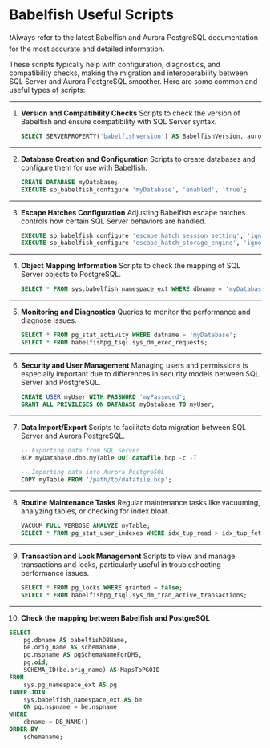 # Babelfish Useful Scripts

❗Always refer to the latest Babelfish and Aurora PostgreSQL documentation for the most accurate and detailed information.

These scripts typically help with configuration, diagnostics, and compatibility checks, making the migration and interoperability between SQL Server and Aurora PostgreSQL smoother. Here are some common and useful types of scripts:

-------
1. **Version and Compatibility Checks**
   Scripts to check the version of Babelfish and ensure compatibility with SQL Server syntax.
   ```sql
   SELECT SERVERPROPERTY('babelfishversion') AS BabelfishVersion, aurora_version() AS AuroraPostgreSQLVersion;
   ```
-------

2. **Database Creation and Configuration**
   Scripts to create databases and configure them for use with Babelfish.
   ```sql
   CREATE DATABASE myDatabase;
   EXECUTE sp_babelfish_configure 'myDatabase', 'enabled', 'true';
   ```
-------

3. **Escape Hatches Configuration**
   Adjusting Babelfish escape hatches controls how certain SQL Server behaviors are handled.
   ```sql
   EXECUTE sp_babelfish_configure 'escape_hatch_session_setting', 'ignore';
   EXECUTE sp_babelfish_configure 'escape_hatch_storage_engine', 'ignore';
   ```
-------

4. **Object Mapping Information**
   Scripts to check the mapping of SQL Server objects to PostgreSQL.
   ```sql
   SELECT * FROM sys.babelfish_namespace_ext WHERE dbname = 'myDatabase';
   ```
-------

5. **Monitoring and Diagnostics**
   Queries to monitor the performance and diagnose issues.
   ```sql
   SELECT * FROM pg_stat_activity WHERE datname = 'myDatabase';
   SELECT * FROM babelfishpg_tsql.sys_dm_exec_requests;
   ```
-------

6. **Security and User Management**
   Managing users and permissions is especially important due to differences in security models between SQL Server and PostgreSQL.
   ```sql
   CREATE USER myUser WITH PASSWORD 'myPassword';
   GRANT ALL PRIVILEGES ON DATABASE myDatabase TO myUser;
   ```
-------

7. **Data Import/Export**
   Scripts to facilitate data migration between SQL Server and Aurora PostgreSQL.
   ```sql
   -- Exporting data from SQL Server
   BCP myDatabase.dbo.myTable OUT datafile.bcp -c -T

   -- Importing data into Aurora PostgreSQL
   COPY myTable FROM '/path/to/datafile.bcp';
   ```
-------

8. **Routine Maintenance Tasks**
   Regular maintenance tasks like vacuuming, analyzing tables, or checking for index bloat.
   ```sql
   VACUUM FULL VERBOSE ANALYZE myTable;
   SELECT * FROM pg_stat_user_indexes WHERE idx_tup_read > idx_tup_fetch;
   ```
-------

9. **Transaction and Lock Management**
   Scripts to view and manage transactions and locks, particularly useful in troubleshooting performance issues.
   ```sql
   SELECT * FROM pg_locks WHERE granted = false;
   SELECT * FROM babelfishpg_tsql.sys_dm_tran_active_transactions;
   ```
-------

10.  **Check the mapping between Babelfish and PostgreSQL**
```sql
SELECT 
    pg.dbname AS babelfishDBName,
    be.orig_name AS schemaname,
    pg.nspname AS pgSchemaNameForDMS,
    pg.oid,
    SCHEMA_ID(be.orig_name) AS MapsToPGOID
FROM 
    sys.pg_namespace_ext AS pg 
INNER JOIN 
    sys.babelfish_namespace_ext AS be 
    ON pg.nspname = be.nspname 
WHERE 
    dbname = DB_NAME() 
ORDER BY 
    schemaname;
```
